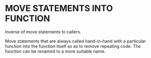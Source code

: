 # MOVE STATEMENTS INTO FUNCTION

Inverse of move statements to callers.

Move statements that are always called hand-in-hand with a 
particular function into the function itself so as to remove
repeating code. The function can be renamed to a more suitable name.